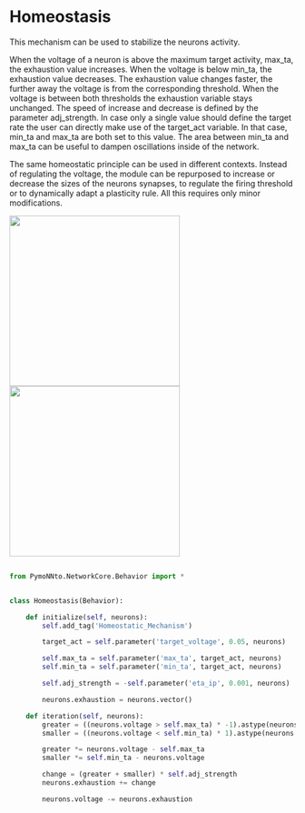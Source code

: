 # Homeostasis

This mechanism can be used to stabilize the neurons activity.

When the voltage of a neuron is above the maximum target activity, max_ta, the exhaustion value increases.
When the voltage is below min_ta, the exhaustion value decreases.
The exhaustion value changes faster, the further away the voltage is from the corresponding threshold.
When the voltage is between both thresholds the exhaustion variable stays unchanged.
The speed of increase and decrease is defined by the parameter adj_strength.
In case only a single value should define the target rate the user can directly make use of the target_act variable.
In that case, min_ta and max_ta are both set to this value.
The area between min_ta and max_ta can be useful to dampen oscillations inside of the network.

The same homeostatic principle can be used in different contexts.
Instead of regulating the voltage, the module can be repurposed to increase or decrease the sizes of the neurons synapses, to regulate the firing threshold or to dynamically adapt a plasticity rule.
All this requires only minor modifications.

<img width="300" src="https://raw.githubusercontent.com/trieschlab/PymoNNto/Images/Homeostasis.png"><img width="300" src="https://raw.githubusercontent.com/trieschlab/PymoNNto/Images/HM_vg.png"><br>

```python

from PymoNNto.NetworkCore.Behavior import *


class Homeostasis(Behavior):

    def initialize(self, neurons):
        self.add_tag('Homeostatic_Mechanism')

        target_act = self.parameter('target_voltage', 0.05, neurons)

        self.max_ta = self.parameter('max_ta', target_act, neurons)
        self.min_ta = self.parameter('min_ta', target_act, neurons)

        self.adj_strength = -self.parameter('eta_ip', 0.001, neurons)

        neurons.exhaustion = neurons.vector()

    def iteration(self, neurons):
        greater = ((neurons.voltage > self.max_ta) * -1).astype(neurons.def_dtype)
        smaller = ((neurons.voltage < self.min_ta) * 1).astype(neurons.def_dtype)

        greater *= neurons.voltage - self.max_ta
        smaller *= self.min_ta - neurons.voltage

        change = (greater + smaller) * self.adj_strength
        neurons.exhaustion += change

        neurons.voltage -= neurons.exhaustion

```